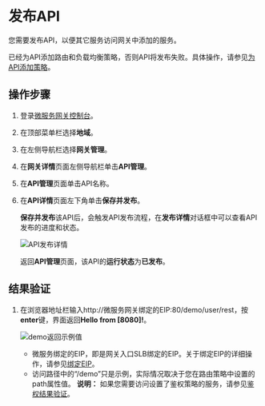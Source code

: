 # 发布API

您需要发布API，以便其它服务访问网关中添加的服务。

已经为API添加路由和负载均衡策略，否则API将发布失败。具体操作，请参见[为API添加策略]()。

## 操作步骤

1.  登录[微服务网关控制台](https://microgw.console.aliyun.com)。

2.  在顶部菜单栏选择**地域**。

3.  在左侧导航栏选择**网关管理**。

4.  在**网关详情**页面左侧导航栏单击**API管理**。

5.  在**API管理**页面单击API名称。

6.  在**API详情**页面左下角单击**保存并发布**。

    **保存并发布**该API后，会触发API发布流程，在**发布详情**对话框中可以查看API发布的进度和状态。

    ![API发布详情](https://static-aliyun-doc.oss-accelerate.aliyuncs.com/assets/img/zh-CN/2065190061/p168882.png)

    返回**API管理**页面，该API的**运行状态**为**已发布**。


## 结果验证

1.  在浏览器地址栏输入http://微服务网关绑定的EIP:80/demo/user/rest，按**enter**键，界面返回**Hello from \[8080\]!**。

    ![demo返回示例值](https://static-aliyun-doc.oss-accelerate.aliyuncs.com/assets/img/zh-CN/8291446951/p128536.png)

    -   微服务绑定的EIP，即是网关入口SLB绑定的EIP。关于绑定EIP的详细操作，请参见[绑定EIP](https://help.aliyun.com/document_detail/86105.html?spm=a2c4g.11186623.6.573.59d96efcKeUHwT)。
    -   访问路径中的“/demo”只是示例，实际情况取决于您在路由策略中设置的path属性值。
    **说明：** 如果您需要访问设置了鉴权策略的服务，请参见[鉴权结果验证]()。


